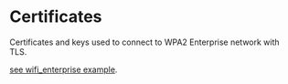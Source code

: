 # Certificates

Certificates and keys used to connect to WPA2 Enterprise network with TLS.

[see wifi_enterprise example](https://github.com/espressif/esp-idf/tree/v5.2.1/examples/wifi/wifi_enterprise).
